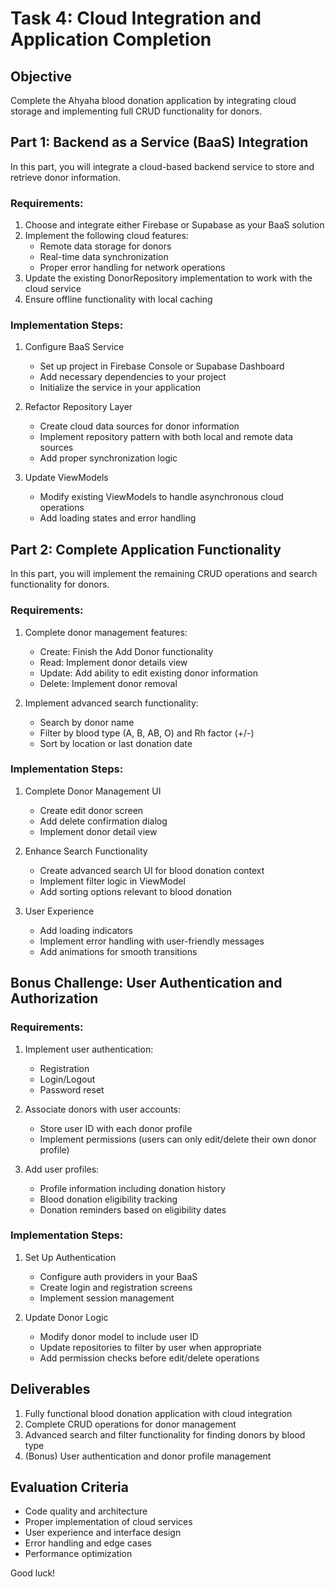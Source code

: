 # Task 4: Cloud Integration and Application Completion
## Objective
Complete the Ahyaha blood donation application by integrating cloud storage and implementing full CRUD functionality for donors.

## Part 1: Backend as a Service (BaaS) Integration
In this part, you will integrate a cloud-based backend service to store and retrieve donor information.

### Requirements:
1. Choose and integrate either Firebase or Supabase as your BaaS solution
2. Implement the following cloud features:
   - Remote data storage for donors
   - Real-time data synchronization
   - Proper error handling for network operations
3. Update the existing DonorRepository implementation to work with the cloud service
4. Ensure offline functionality with local caching

### Implementation Steps:
1. Configure BaaS Service
   
   - Set up project in Firebase Console or Supabase Dashboard
   - Add necessary dependencies to your project
   - Initialize the service in your application
2. Refactor Repository Layer
   
   - Create cloud data sources for donor information
   - Implement repository pattern with both local and remote data sources
   - Add proper synchronization logic
3. Update ViewModels
   
   - Modify existing ViewModels to handle asynchronous cloud operations
   - Add loading states and error handling

## Part 2: Complete Application Functionality
In this part, you will implement the remaining CRUD operations and search functionality for donors.

### Requirements:
1. Complete donor management features:
   
   - Create: Finish the Add Donor functionality
   - Read: Implement donor details view
   - Update: Add ability to edit existing donor information
   - Delete: Implement donor removal
2. Implement advanced search functionality:
   
   - Search by donor name
   - Filter by blood type (A, B, AB, O) and Rh factor (+/-)
   - Sort by location or last donation date

### Implementation Steps:
1. Complete Donor Management UI
   
   - Create edit donor screen
   - Add delete confirmation dialog
   - Implement donor detail view
2. Enhance Search Functionality
   
   - Create advanced search UI for blood donation context
   - Implement filter logic in ViewModel
   - Add sorting options relevant to blood donation
3. User Experience
   
   - Add loading indicators
   - Implement error handling with user-friendly messages
   - Add animations for smooth transitions

## Bonus Challenge: User Authentication and Authorization
### Requirements:
1. Implement user authentication:
   
   - Registration
   - Login/Logout
   - Password reset
2. Associate donors with user accounts:
   
   - Store user ID with each donor profile
   - Implement permissions (users can only edit/delete their own donor profile)
3. Add user profiles:
   
   - Profile information including donation history
   - Blood donation eligibility tracking
   - Donation reminders based on eligibility dates

### Implementation Steps:
1. Set Up Authentication
   
   - Configure auth providers in your BaaS
   - Create login and registration screens
   - Implement session management
2. Update Donor Logic
   
   - Modify donor model to include user ID
   - Update repositories to filter by user when appropriate
   - Add permission checks before edit/delete operations

## Deliverables
1. Fully functional blood donation application with cloud integration
2. Complete CRUD operations for donor management
3. Advanced search and filter functionality for finding donors by blood type
4. (Bonus) User authentication and donor profile management

## Evaluation Criteria
- Code quality and architecture
- Proper implementation of cloud services
- User experience and interface design
- Error handling and edge cases
- Performance optimization

Good luck!